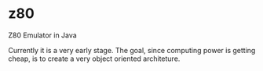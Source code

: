 # z80
Z80 Emulator in Java

Currently it is a very early stage. The goal, since computing power is getting cheap, is to create a very object oriented architeture.

